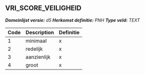 ﻿## VRI_SCORE_VEILIGHEID

*__Domeinlijst versie:__ d5*
*__Herkomst definitie:__ PNH*
*__Type veld:__ TEXT*

|__Code__ |__Description__ |__Definitie__	|
|	---	|	---	|   ---	| 
| 1 | minimaal | x |
| 2 | redelijk | x |
| 3 | aanzienlijk | x |
| 4 | groot | x |
